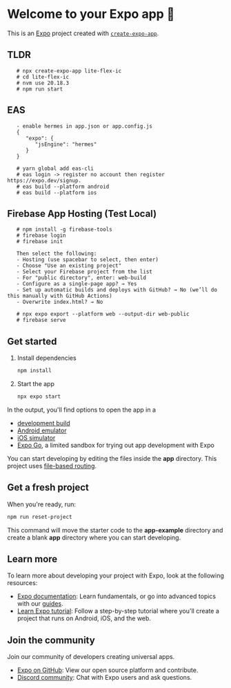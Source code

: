 # Welcome to your Expo app 👋

This is an [Expo](https://expo.dev) project created with [`create-expo-app`](https://www.npmjs.com/package/create-expo-app).

## TLDR
```
   # npx create-expo-app lite-flex-ic
   # cd lite-flex-ic
   # nvm use 20.18.3
   # npm run start
```

## EAS
```
   - enable hermes in app.json or app.config.js
   {
      "expo": {
         "jsEngine": "hermes"
      }
   }
   
   # yarn global add eas-cli
   # eas login -> register no account then register https://expo.dev/signup.
   # eas build --platform android
   # eas build --platform ios
```

## Firebase App Hosting (Test Local)
```
   # npm install -g firebase-tools
   # firebase login
   # firebase init
   
   Then select the following:
   - Hosting (use spacebar to select, then enter)
   - Choose "Use an existing project"
   - Select your Firebase project from the list
   - For "public directory", enter: web-build
   - Configure as a single-page app? → Yes
   - Set up automatic builds and deploys with GitHub? → No (we’ll do this manually with GitHub Actions)
   - Overwrite index.html? → No

   # npx expo export --platform web --output-dir web-public
   # firebase serve
```

## Get started

1. Install dependencies

   ```bash
   npm install
   ```

2. Start the app

   ```bash
   npx expo start
   ```

In the output, you'll find options to open the app in a

- [development build](https://docs.expo.dev/develop/development-builds/introduction/)
- [Android emulator](https://docs.expo.dev/workflow/android-studio-emulator/)
- [iOS simulator](https://docs.expo.dev/workflow/ios-simulator/)
- [Expo Go](https://expo.dev/go), a limited sandbox for trying out app development with Expo

You can start developing by editing the files inside the **app** directory. This project uses [file-based routing](https://docs.expo.dev/router/introduction).

## Get a fresh project

When you're ready, run:

```bash
npm run reset-project
```

This command will move the starter code to the **app-example** directory and create a blank **app** directory where you can start developing.

## Learn more

To learn more about developing your project with Expo, look at the following resources:

- [Expo documentation](https://docs.expo.dev/): Learn fundamentals, or go into advanced topics with our [guides](https://docs.expo.dev/guides).
- [Learn Expo tutorial](https://docs.expo.dev/tutorial/introduction/): Follow a step-by-step tutorial where you'll create a project that runs on Android, iOS, and the web.

## Join the community

Join our community of developers creating universal apps.

- [Expo on GitHub](https://github.com/expo/expo): View our open source platform and contribute.
- [Discord community](https://chat.expo.dev): Chat with Expo users and ask questions.
